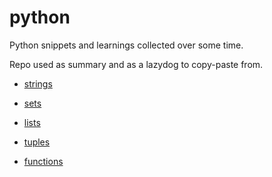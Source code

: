 # python

Python snippets and learnings collected over some time.

Repo used as summary and as a lazydog to copy-paste from.

- [strings](https://github.com/saidvandeklundert/python/blob/main/strings.md)
- [sets](https://github.com/saidvandeklundert/python/blob/main/sets.md)
- [lists](https://github.com/saidvandeklundert/python/blob/main/lists.md)
- [tuples](https://github.com/saidvandeklundert/python/blob/main/tuples.md)

- [functions](https://github.com/saidvandeklundert/python/blob/main/functions.md)